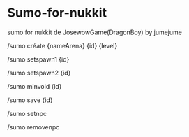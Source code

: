 # Sumo-for-nukkit
sumo for nukkit de JosewowGame(DragonBoy) by jumejume

/sumo créate {nameArena} {id} {level}

/sumo setspawn1 {id}

/sumo setspawn2 {id}

/sumo minvoid {id}

/sumo save {id}

/sumo setnpc

/sumo removenpc
